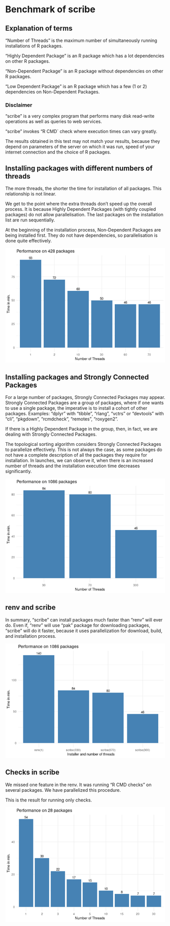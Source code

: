 # Benchmark of scribe

## Explanation of terms

“Number of Threads” is the maximum number of simultaneously running
installations of R packages.

“Highly Dependent Package” is an R package which has a lot dependencies
on other R packages.

“Non-Dependent Package” is an R package without dependencies on other R
packages.

“Low Dependent Package” is an R package which has a few (1 or 2)
dependencies on Non-Dependent Packages.

### Disclaimer

“scribe” is a very complex program that performs many disk read-write
operations as well as queries to web services.

“scribe” invokes “R CMD\` check where execution times can vary greatly.

The results obtained in this test may not match your results, because
they depend on parameters of the server on which it was run, speed of
your internet connection and the choice of R packages.

## Installing packages with different numbers of threads

The more threads, the shorter the time for installation of all packages.
This relationship is not linear.

We get to the point where the extra threads don’t speed up the overall
process. It is because Highly Dependent Packages (with tightly coupled
packages) do not allow parallelisation. The last packages on the
installation list are run sequentially.

At the beginning of the installation process, Non-Dependent Packages are
being installed first. They do not have dependencies, so parallelisation
is done quite effectively.

<img src="benchmark_files/figure-markdown_github/unnamed-chunk-2-1.png" alt="Performance on average number of packages"  />

## Installing packages and Strongly Connected Packages

For a large number of packages, Strongly Connected Packages may appear.
Strongly Connected Packages are a group of packages, where if one wants
to use a single package, the imperative is to install a cohort of other
packages. Examples: “dplyr” with “tibble”, “rlang”, “vctrs” or
“devtools” with “cli”, “pkgdown”, “rcmdcheck”, “remotes”, “roxygen2”.

If there is a Highly Dependent Package in the group, then, in fact, we
are dealing with Strongly Connected Packages.

The topological sorting algorithm considers Strongly Connected Packages
to parallelize effectively. This is not always the case, as some
packages do not have a complete description of all the packages they
require for installation. In launches, we can observe it, when there is
an increased number of threads and the installation execution time
decreases significantly.

<img src="benchmark_files/figure-markdown_github/unnamed-chunk-3-1.png" alt="Performance on large number of packages"  />

## renv and scribe

In summary, “scribe” can install packages much faster than “renv” will
ever do. Even if, “renv” will use “pak” package for downloading
packages, “scribe” will do it faster, because it uses parallelization
for download, build, and installation process.

<img src="benchmark_files/figure-markdown_github/unnamed-chunk-4-1.png" alt="renv and scribe"  />

## Checks in scribe

We missed one feature in the renv. It was running “R CMD checks” on
several packages. We have parallelized this procedure.

This is the result for running only checks.

<img src="benchmark_files/figure-markdown_github/unnamed-chunk-5-1.png" alt="Checks in scribe"  />
